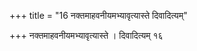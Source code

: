 +++
title = "16 नक्तमाहवनीयमभ्यावृत्यास्ते दिवादित्यम्"

+++
नक्तमाहवनीयमभ्यावृत्यास्ते । दिवादित्यम् १६